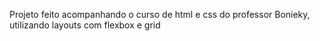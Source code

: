 Projeto feito acompanhando o curso de html e css do professor Bonieky, utilizando layouts com flexbox e grid 